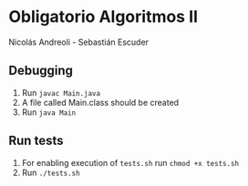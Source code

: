 # Obligatorio Algoritmos II

Nicolás Andreoli - Sebastián Escuder

## Debugging

1) Run `javac Main.java`
2) A file called Main.class should be created
3) Run `java Main`

## Run tests

1) For enabling execution of `tests.sh` run `chmod +x tests.sh`
2) Run `./tests.sh`